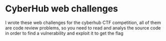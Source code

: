 # CyberHub web challenges
I wrote these web challenges for the cyberhub CTF competition, all of them are code review problems, so you need to read and analys the source code in order to find a vulnerability and exploit it to get the flag
